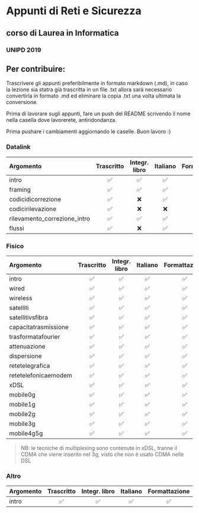 # Appunti di Reti e Sicurezza
## corso di Laurea in Informatica
### UNIPD 2019

## Per contribuire:
Trascrivere gli appunti preferibilmente in formato markdown (.md), in caso la lezione sia statra già trascritta in un file .txt allora sarà necessario convertirla in formato .md ed eliminare la copia .txt una volta ultimata la conversione.

Prima di lavorare sugli appunti, fare un push del README scrivendo il nome  nella casella dove lavorerete, antiridondanza.

Prima pushare i cambiamenti aggiornando le caselle. Buon lavoro :)

### Datalink

| Argomento | Trascritto | Integr. libro | Italiano | Formattazione |
| :-- | :-: | :-: | :-: | :-: |
| intro | ✅ | ✅ | ✅ | ✅ |
| framing | ✅ | ✅ | ✅ | ✅ |
| codicidicorrezione | ✅ | ❌ | ✅ | ✅ |
| codicirilevazione  | ✅ | ❌ | ❌ | ✅ |
| rilevamento_correzione_intro  | ✅ | ✅ | ✅ | ✅ |
| flussi | ✅ |❌ | ✅ | ✅ |

### Fisico

| Argomento | Trascritto | Integr. libro | Italiano | Formattazione |
| :-- | :-: | :-: | :-: | :-: |
| intro | ✅ | ✅ | ✅ | ✅ |
| wired | ✅ | ✅ | ✅ | ✅ |
| wireless | ✅ | ✅ | ✅ | ✅ |
| satelliti | ✅ | ✅ | ✅  | ✅ |
| satellitivsfibra | ✅ | ✅ | ✅ | ✅ |
| capacitatrasmissione | ✅ | ✅ | ✅ | ✅ |
| trasformatafourier | ✅ | ✅ | ✅ | ✅ |
| attenuazione | ✅ | ✅ | ✅ | ✅ |
| dispersione | ✅ | ✅ | ✅ | ✅ |
| retetelegrafica | ✅ | ✅ | ✅ | ✅ |
| retetelefonicaemodem | ✅ | ✅ | ✅ | ✅ |
| xDSL | ✅ | ✅ | ✅ | ✅ |
| mobile0g | ✅ | ✅ | ✅ | ✅ |
| mobile1g | ✅ | ✅ | ✅ | ✅ |
| mobile2g | ✅ | ✅ | ✅ | ✅ |
| mobile3g | ✅ | ✅ | ✅ | ✅ |
| mobile4g5g | ✅ | ✅ | ✅ | ✅ |

> NB: le tecniche di multiplexing sono contenute in xDSL, tranne il CDMA che viene inserito nel 3g, visto che non è usato CDMA nelle DSL

### Altro

| Argomento | Trascritto | Integr. libro | Italiano | Formattazione |
| :-- | :-: | :-: | :-: | :-: |
| intro | ✅ | ✅ | ✅ | ✅ |
